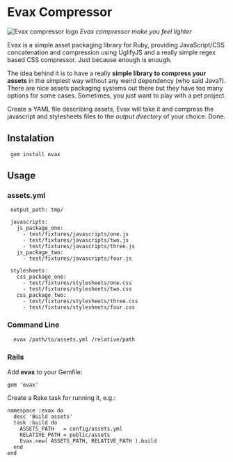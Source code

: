 # Evax Compressor

![Evax compressor logo](http://farm8.staticflickr.com/7166/6505430865_1f9f232e8c_o_d.png)
*Evax compressor make you feel lighter*

Evax is a simple asset packaging library for Ruby, providing JavaScript/CSS concatenation and compression using UglifyJS and a really simple regex based CSS compressor. Just because enough is enough.

The idea behind it is to have a really **simple library to compress your assets** in the simplest way without any weird dependency (who said Java?). There are nice assets packaging systems out there but they have too many options for some cases. Sometimes, you just want to play with a pet project.

Create a YAML file describing assets, Evax will take it and compress the javascript and stylesheets files to the *output directory* of your choice. Done.

## Instalation

     gem install evax

## Usage

### assets.yml

     output_path: tmp/

     javascripts:
       js_package_one:
         - test/fixtures/javascripts/one.js
         - test/fixtures/javascripts/two.js
         - test/fixtures/javascripts/three.js
       js_package_two:
         - test/fixtures/javascripts/four.js

     stylesheets:
       css_package_one:
         - test/fixtures/stylesheets/one.css
         - test/fixtures/stylesheets/two.css
       css_package_two:
         - test/fixtures/stylesheets/three.css
         - test/fixtures/stylesheets/four.css

### Command Line

      evax /path/to/assets.yml /relative/path

### Rails

Add **evax** to your Gemfile:

    gem 'evax'

Create a Rake task for running it, e.g.:

    namespace :evax do
      desc 'Build assets'
      task :build do
        ASSETS_PATH   = config/assets.yml
        RELATIVE_PATH = public/assets
        Evax.new( ASSETS_PATH, RELATIVE_PATH ).build
      end
    end
